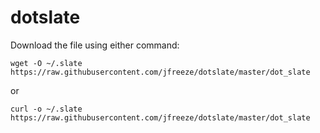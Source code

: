 # dotslate

Download the file using either command:

    wget -O ~/.slate https://raw.githubusercontent.com/jfreeze/dotslate/master/dot_slate

or

    curl -o ~/.slate https://raw.githubusercontent.com/jfreeze/dotslate/master/dot_slate

